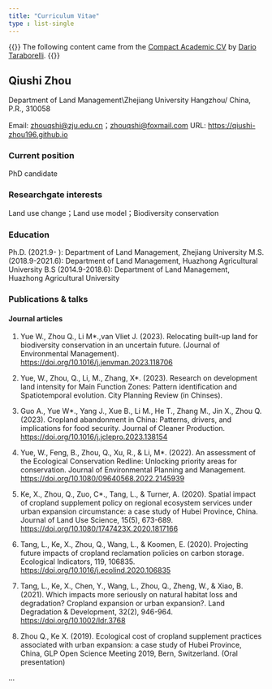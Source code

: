 ```yaml
---
title: "Curriculum Vitae"
type : list-single
---
```

{{<block class="note">}}
The following content came from the [Compact Academic CV](https://www.latextemplates.com/template/compact-academic-cv) by [Dario Taraborelli](https://github.com/dartar).
{{<end>}}

## Qiushi Zhou

Department of Land Management\Zhejiang University
Hangzhou/
China, P.R., 310058

Email: zhouqshi@zju.edu.cn；zhouqshi@foxmail.com
URL: https://qiushi-zhou196.github.io

### Current position
PhD candidate

### Researchgate interests
Land use change；Land use model；Biodiversity conservation

### Education

Ph.D. (2021.9- ): Department of Land Management, Zhejiang University
M.S. (2018.9-2021.6): Department of Land Management, Huazhong Agricultural University
B.S (2014.9-2018.6): Department of Land Management, Huazhong Agricultural University

### Publications & talks
#### Journal articles
1. Yue W., Zhou Q., Li M*.,van Vliet J. (2023). Relocating built-up land for biodiversity conservation in an uncertain future. (Journal of Environmental Management). https://doi.org/10.1016/j.jenvman.2023.118706
2. Yue, W., Zhou, Q., Li, M., Zhang, X*. (2023). Research on development land intensity for Main Function Zones: Pattern identification and Spatiotemporal evolution. City Planning Review (in Chinses).

3. Guo A., Yue W*., Yang J., Xue B., Li M., He T., Zhang M., Jin X., Zhou Q.(2023). Cropland abandonment in China: Patterns, drivers, and implications for food security. Journal of Cleaner Production. https://doi.org/10.1016/j.jclepro.2023.138154

4. Yue, W., Feng, B., Zhou, Q., Xu, R., & Li, M*. (2022). An assessment of the Ecological Conservation 
Redline: Unlocking priority areas for conservation. Journal of Environmental Planning and Management. https://doi.org/10.1080/09640568.2022.2145939

5. Ke, X., Zhou, Q., Zuo, C*., Tang, L., & Turner, A. (2020). Spatial impact of cropland supplement policy on regional ecosystem services under urban expansion circumstance: a case study of Hubei Province, China. Journal of Land Use Science, 15(5), 673-689. https://doi.org/10.1080/1747423X.2020.1817166

6. Tang, L., Ke, X., Zhou, Q., Wang, L., & Koomen, E. (2020). Projecting future impacts of cropland reclamation policies on carbon storage. Ecological Indicators, 119, 106835. https://doi.org/10.1016/j.ecolind.2020.106835

7. Tang, L., Ke, X., Chen, Y., Wang, L., Zhou, Q., Zheng, W., & Xiao, B. (2021). Which impacts more seriously on natural habitat loss and degradation? Cropland expansion or urban expansion?. Land Degradation & Development, 32(2), 946-964. https://doi.org/10.1002/ldr.3768

8. Zhou Q., Ke X. (2019). Ecological cost of cropland supplement practices associated with urban expansion: a case study of Hubei Province, China, GLP Open Science Meeting 2019, Bern, Switzerland. (Oral presentation)


...